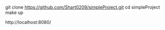 git clone https://github.com/Shart0209/simpleProject.git
cd simpleProject
make up

http://localhost:8080/
